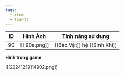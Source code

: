 ```yaml
---
tags:
  - item
  - tiennt
---
```


| ID  | Hình Ảnh     | Tính năng sử dụng           |
| --- | ------------ | --------------------------- |
| 90  | ![[90a.png]] | [[Bảo Vật]] hệ [[Sinh Khí]] |

**Hình trong game**

![[20241219114902.png]]